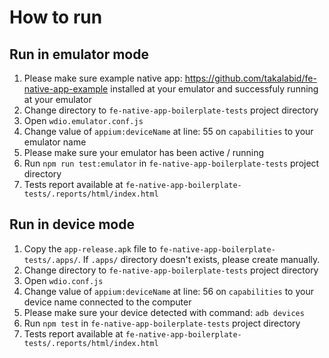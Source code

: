 # How to run

## Run in emulator mode

1. Please make sure example native app: https://github.com/takalabid/fe-native-app-example installed at your emulator and successfuly running at your emulator
2. Change directory to `fe-native-app-boilerplate-tests` project directory
3. Open `wdio.emulator.conf.js`
4. Change value of `appium:deviceName` at line: 55 on `capabilities` to your emulator name
5. Please make sure your emulator has been active / running
6. Run `npm run test:emulator` in `fe-native-app-boilerplate-tests` project directory
7. Tests report available at `fe-native-app-boilerplate-tests/.reports/html/index.html`

## Run in device mode

1. Copy the `app-release.apk` file to `fe-native-app-boilerplate-tests/.apps/`. If `.apps/` directory doesn't exists, please create manually.
2. Change directory to `fe-native-app-boilerplate-tests` project directory
3. Open `wdio.conf.js`
4. Change value of `appium:deviceName` at line: 56 on `capabilities` to your device name connected to the computer
5. Please make sure your device detected with command: `adb devices`
6. Run `npm test` in `fe-native-app-boilerplate-tests` project directory
7. Tests report available at `fe-native-app-boilerplate-tests/.reports/html/index.html`
